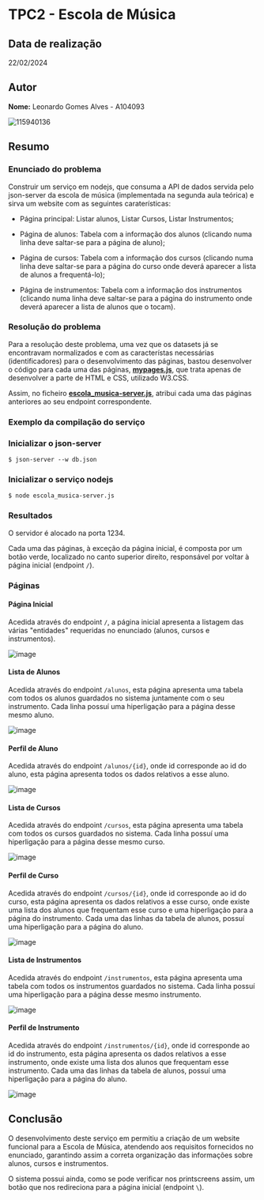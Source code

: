 # TPC2 - Escola de Música

## Data de realização
22/02/2024

## Autor
**Nome:** Leonardo Gomes Alves - A104093

![115940136](https://github.com/user-attachments/assets/68bdbc41-86fd-4a82-91ad-d08d2e9787ac)

## Resumo

### Enunciado do problema

Construir um serviço em nodejs, que consuma a API de dados servida pelo json-server da escola de música (implementada na segunda aula teórica) e sirva um website com as seguintes caraterísticas:

  - Página principal: Listar alunos, Listar Cursos, Listar Instrumentos;

  - Página de alunos: Tabela com a informação dos alunos (clicando numa linha deve saltar-se para a página de aluno);

  - Página de cursos: Tabela com a informação dos cursos (clicando numa linha deve saltar-se para a página do curso onde deverá aparecer a lista de alunos a frequentá-lo);

  - Página de instrumentos: Tabela com a informação dos instrumentos (clicando numa linha deve saltar-se para a página do instrumento onde deverá aparecer a lista de alunos que o tocam).

### Resolução do problema

Para a resolução deste problema, uma vez que os datasets já se encontravam normalizados e com as característas necessárias (identificadores) para o desenvolvimento das páginas, bastou desenvolver o código para cada uma das páginas, **<a href="#">mypages.js</a>**, que trata apenas de desenvolver a parte de HTML e CSS, utilizado W3.CSS.

Assim, no ficheiro **<a href="#">escola_musica-server.js</a>**, atribui cada uma das páginas anteriores ao seu endpoint correspondente.

### Exemplo da compilação do serviço

### Inicializar o json-server
```
$ json-server --w db.json
```

### Inicializar o serviço nodejs
```
$ node escola_musica-server.js
```

### Resultados
O servidor é alocado na porta 1234. 

Cada uma das páginas, à exceção da página inicial, é composta por um botão verde, localizado no canto superior direito, responsável por voltar à página inicial (endpoint `/`). 

### Páginas

#### Página Inicial
Acedida através do endpoint `/`, a página inicial apresenta a listagem das várias "entidades" requeridas no enunciado (alunos, cursos e instrumentos).

![image](https://github.com/user-attachments/assets/45ae2b16-6d0a-4640-9e9a-b5e5b976ba0a)

#### Lista de Alunos
Acedida através do endpoint `/alunos`, esta página apresenta uma tabela com todos os alunos guardados no sistema juntamente com o seu instrumento. 
Cada linha possuí uma hiperligação para a página desse mesmo aluno.

![image](https://github.com/user-attachments/assets/ed7b5d60-f119-4176-a964-44c4bf38d38c)

#### Perfil de Aluno
Acedida através do endpoint `/alunos/{id}`, onde id corresponde ao id do aluno, esta página apresenta todos os dados relativos a esse aluno.

![image](https://github.com/user-attachments/assets/212f0dd3-23f7-43bf-9edb-a4c45ab351d9)

#### Lista de Cursos
Acedida através do endpoint `/cursos`, esta página apresenta uma tabela com todos os cursos guardados no sistema. 
Cada linha possuí uma hiperligação para a página desse mesmo curso.

![image](https://github.com/user-attachments/assets/cfe72c59-850f-4760-93cc-c765fa7679f6)

#### Perfil de Curso
Acedida através do endpoint `/cursos/{id}`, onde id corresponde ao id do curso, esta página apresenta os dados relativos a esse curso, onde existe uma lista dos alunos que frequentam esse curso e uma hiperligação para a página do instrumento. 
Cada uma das linhas da tabela de alunos, possuí uma hiperligação para a página do aluno.

![image](https://github.com/user-attachments/assets/61b9f43e-18d8-4b04-b47e-85e92f2626a2)

#### Lista de Instrumentos
Acedida através do endpoint `/instrumentos`, esta página apresenta uma tabela com todos os instrumentos guardados no sistema. 
Cada linha possuí uma hiperligação para a página desse mesmo instrumento.

![image](https://github.com/user-attachments/assets/847a56c2-36a9-452c-8225-5b15396f6161)

#### Perfil de Instrumento
Acedida através do endpoint `/instrumentos/{id}`, onde id corresponde ao id do instrumento, esta página apresenta os dados relativos a esse instrumento, onde existe uma lista dos alunos que frequentam esse instrumento. 
Cada uma das linhas da tabela de alunos, possuí uma hiperligação para a página do aluno.

![image](https://github.com/user-attachments/assets/a8a019bf-d760-46ea-963a-a8fec2f967f4)


## Conclusão

O desenvolvimento deste serviço em permitiu a criação de um website funcional para a Escola de Música, atendendo aos requisitos fornecidos no enunciado, garantindo assim a correta organização das informações sobre alunos, cursos e instrumentos. 

O sistema possui ainda, como se pode verificar nos printscreens assim, um botão que nos redireciona para a página inicial (endpoint `\`). 

